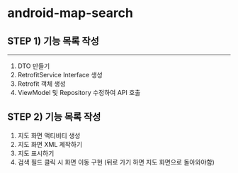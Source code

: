 # android-map-search

## STEP 1) 기능 목록 작성
---
1. DTO 만들기
2. RetrofitService Interface 생성
3. Retrofit 객체 생성
4. ViewModel 및 Repository 수정하여 API 호출

## STEP 2) 기능 목록 작성
1. 지도 화면 액티비티 생성
2. 지도 화면 XML 제작하기 
3. 지도 표시하기
4. 검색 필드 클릭 시 화면 이동 구현 (뒤로 가기 하면 지도 화면으로 돌아와야함)
